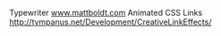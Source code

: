 Typewriter
	www.mattboldt.com
Animated CSS Links
	http://tympanus.net/Development/CreativeLinkEffects/